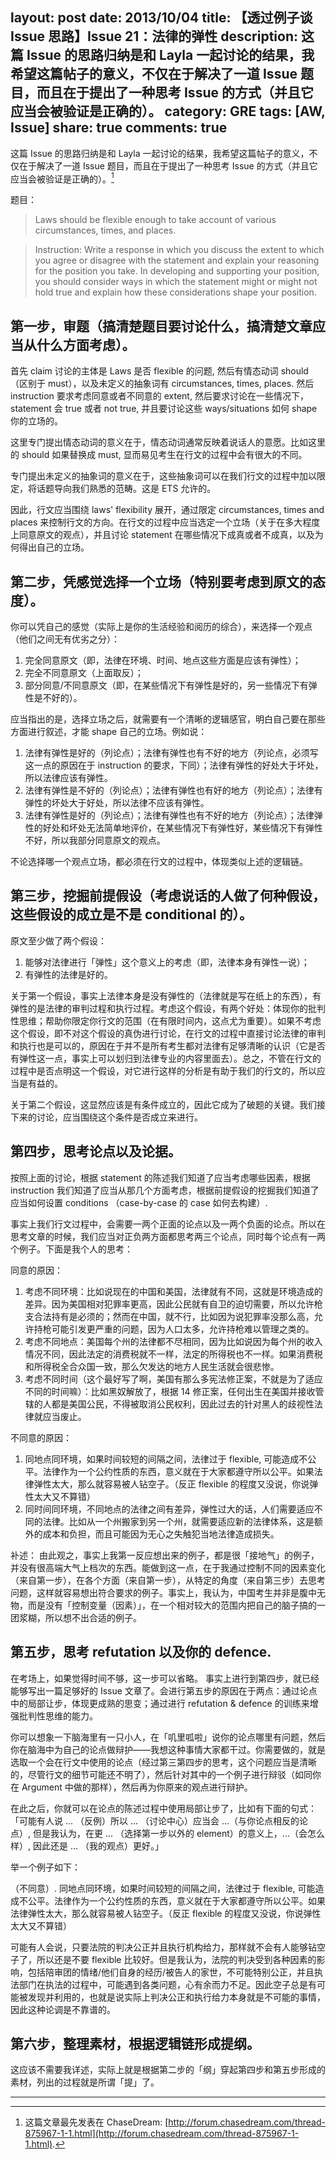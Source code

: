 layout: post
date: 2013/10/04
title: 【透过例子谈 Issue 思路】Issue 21：法律的弹性
description: 这篇 Issue 的思路归纳是和 Layla 一起讨论的结果，我希望这篇帖子的意义，不仅在于解决了一道 Issue 题目，而且在于提出了一种思考 Issue 的方式（并且它应当会被验证是正确的）。
category: GRE
tags: [AW, Issue]
share: true
comments: true
---
这篇 Issue 的思路归纳是和 Layla 一起讨论的结果，我希望这篇帖子的意义，不仅在于解决了一道 Issue 题目，而且在于提出了一种思考 Issue 的方式（并且它应当会被验证是正确的）。[^1]

<!--more-->

题目：

>Laws should be flexible enough to take account of various circumstances, times, and places.

>Instruction:
>Write a response in which you discuss the extent to which you agree or disagree with the statement and explain your reasoning for the position you take. In developing and supporting your position, you should consider ways in which the statement might or might not hold true and explain how these considerations shape your position.

## 第一步，审题（搞清楚题目要讨论什么，搞清楚文章应当从什么方面考虑）。

首先 claim 讨论的主体是 Laws 是否 flexible 的问题, 然后有情态动词 should （区别于 must），以及未定义的抽象词有 circumstances, times, places.
然后 instruction 要求考虑同意或者不同意的 extent, 然后要求讨论在一些情况下，statement 会 true 或者 not true, 并且要讨论这些 ways/situations 如何 shape 你的立场的。

这里专门提出情态动词的意义在于，情态动词通常反映着说话人的意愿。比如这里的 should 如果替换成 must, 显而易见考生在行文的过程中会有很大的不同。

专门提出未定义的抽象词的意义在于，这些抽象词可以在我们行文的过程中加以限定，将话题导向我们熟悉的范畴。这是 ETS 允许的。

因此，行文应当围绕 laws' flexibility 展开，通过限定 circumstances, times and places 来控制行文的方向。在行文的过程中应当选定一个立场（关于在多大程度上同意原文的观点），并且讨论 statement 在哪些情况下成真或者不成真，以及为何得出自己的立场。

## 第二步，凭感觉选择一个立场（特别要考虑到原文的态度）。

你可以凭自己的感觉（实际上是你的生活经验和阅历的综合），来选择一个观点（他们之间无有优劣之分）：

1. 完全同意原文（即，法律在环境、时间、地点这些方面是应该有弹性）；
2. 完全不同意原文（上面取反）；
3. 部分同意/不同意原文（即，在某些情况下有弹性是好的，另一些情况下有弹性是不好的）。

应当指出的是，选择立场之后，就需要有一个清晰的逻辑感官，明白自己要在那些方面进行叙述，才能 shape 自己的立场。例如说：

1. 法律有弹性是好的（列论点）；法律有弹性也有不好的地方（列论点，必须写这一点的原因在于 instruction 的要求，下同）；法律有弹性的好处大于坏处，所以法律应该有弹性。
2. 法律有弹性是不好的（列论点）；法律有弹性也有好的地方（列论点）；法律有弹性的坏处大于好处，所以法律不应该有弹性。
3. 法律有弹性是好的（列论点）；法律有弹性也有不好的地方（列论点）；法律弹性的好处和坏处无法简单地评价，在某些情况下有弹性好，某些情况下有弹性不好，所以我部分同意原文的观点。

不论选择哪一个观点立场，都必须在行文的过程中，体现类似上述的逻辑链。

## 第三步，挖掘前提假设（考虑说话的人做了何种假设，这些假设的成立是不是 conditional 的）。

原文至少做了两个假设：

1. 能够对法律进行「弹性」这个意义上的考虑（即，法律本身有弹性一说）；
2. 有弹性的法律是好的。

关于第一个假设，事实上法律本身是没有弹性的（法律就是写在纸上的东西），有弹性的是法律的审判过程和执行过程。考虑这个假设，有两个好处：体现你的批判性思维；帮助你限定你行文的范围（在有限时间内，这点尤为重要）。如果不考虑这个假设，即不对这个假设的真伪进行讨论，在行文的过程中直接讨论法律的审判和执行也是可以的，原因在于并不是所有考生都对法律有足够清晰的认识（它是否有弹性这一点，事实上可以划归到法律专业的内容里面去）。总之，不管在行文的过程中是否点明这一个假设，对它进行这样的分析是有助于我们的行文的，所以应当是有益的。

关于第二个假设，这显然应该是有条件成立的，因此它成为了破题的关键。我们接下来的讨论，应当围绕这个条件是否成立来进行。

## 第四步，思考论点以及论据。

按照上面的讨论，根据 statement 的陈述我们知道了应当考虑哪些因素，根据 instruction 我们知道了应当从那几个方面考虑，根据前提假设的挖掘我们知道了应当如何设置 conditions （case-by-case 的 case 如何去构建）.

事实上我们行文过程中，会需要一两个正面的论点以及一两个负面的论点。所以在思考文章的时候，我们应当对正负两方面都思考两三个论点，同时每个论点有一两个例子。下面是我个人的思考：

同意的原因：

1. 考虑不同环境：比如说现在的中国和美国，法律就有不同，这就是环境造成的差异。因为美国相对犯罪率更高，因此公民就有自卫的迫切需要，所以允许枪支合法持有是必须的；然而在中国，就不行，比如因为说犯罪率没那么高，允许持枪可能引发更严重的问题，因为人口太多，允许持枪难以管理之类的。
2. 考虑不同地点：美国每个州的法律都不尽相同，因为比如说因为每个州的收入情况不同，因此法定的消费税就不一样，法定的所得税也不一样。如果消费税和所得税全合众国一致，那么欠发达的地方人民生活就会很悲惨。
3. 考虑不同时间（这个最好写了啊，美国有那么多宪法修正案，不就是为了适应不同的时间嘛）：比如黑奴解放了，根据 14 修正案，任何出生在美国并接收管辖的人都是美国公民，不得被取消公民权利，因此过去的针对黑人的歧视性法律就应当废止。

不同意的原因：

1. 同地点同环境，如果时间较短的间隔之间，法律过于 flexible, 可能造成不公平。法律作为一个公约性质的东西，意义就在于大家都遵守所以公平。如果法律弹性太大，那么就容易被人钻空子。（反正 flexible 的程度又没说，你说弹性太大又不算错）
2. 同时间同环境，不同地点的法律之间有差异，弹性过大的话，人们需要适应不同的法律。比如从一个州搬家到另一个州，就需要适应新的法律体系，这是额外的成本和负担，而且可能因为无心之失触犯当地法律造成损失。

补述：
由此观之，事实上我第一反应想出来的例子，都是很「接地气」的例子，并没有很高端大气上档次的东西。能做到这一点，在于我通过控制不同的因素变化（来自第一步），在各个方面（来自第一步），从特定的角度（来自第三步）去思考问题，这样就容易想出符合要求的例子。事实上，我认为，中国考生并非是腹中无物，而是没有「控制变量（因素）」，在一个相对较大的范围内把自己的脑子搞的一团浆糊，所以想不出合适的例子。

## 第五步，思考 refutation 以及你的 defence.

在考场上，如果觉得时间不够，这一步可以省略。
事实上进行到第四步，就已经能够写出一篇足够好的 Issue 文章了。会进行第五步的原因在于两点：通过论点中的局部让步，体现更成熟的思变；通过进行 refutation & defence 的训练来增强批判性思维的能力。

你可以想象一下脑海里有一只小人，在「叽里呱啦」说你的论点哪里有问题，然后你在脑海中为自己的论点做辩护——我想这种事情大家都干过。你需要做的，就是选取一个会在行文中使用的论点（经过第三第四步的思考，这个问题应当是清晰的，尽管行文的细节可能还不明了），然后针对其中的一个例子进行辩驳（如同你在 Argument 中做的那样），然后再为你原来的观点进行辩护。

在此之后，你就可以在论点的陈述过程中使用局部让步了，比如有下面的句式：
「可能有人说 ... （反例）所以 ... （讨论中心）应当会 ...（与你论点相反的论点）, 但是我认为，在更 ... （选择第一步以外的 element）的意义上，...（会怎么样）, 因此还是 ... （我的观点）更好。」

举一个例子如下：

（不同意）. 同地点同环境，如果时间较短的间隔之间，法律过于 flexible, 可能造成不公平。法律作为一个公约性质的东西，意义就在于大家都遵守所以公平。如果法律弹性太大，那么就容易被人钻空子。（反正 flexible 的程度又没说，你说弹性太大又不算错）

可能有人会说，只要法院的判决公正并且执行机构给力，那样就不会有人能够钻空子了，所以还是不要 flexible 比较好。但是我认为，法院的判决受到各种因素的影响，包括陪审团的情绪/他们自身的经历/被告人的家世，不可能特别公正，并且执法部门在执法的过程中，可能遇到各类问题，心有余而力不足。因此空子总是有可能被发现并利用的，也就是说实际上判决公正和执行给力本身就是不可能的事情，因此这种论调是不靠谱的。

## 第六步，整理素材，根据逻辑链形成提纲。

这应该不需要我详述，实际上就是根据第二步的「纲」穿起第四步和第五步形成的素材，列出的过程就是所谓「提」了。

------

[^1]: 这篇文章最先发表在 ChaseDream: [http://forum.chasedream.com/thread-875967-1-1.html](http://forum.chasedream.com/thread-875967-1-1.html).
